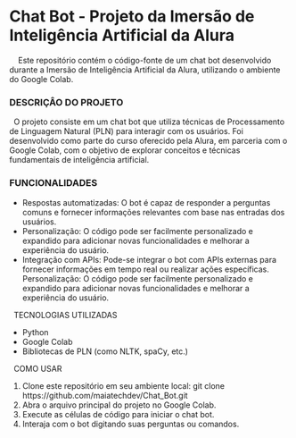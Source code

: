 # Chat Bot - Projeto da Imersão de Inteligência Artificial da Alura
&nbsp;&nbsp;&nbsp;
Este repositório contém o código-fonte de um chat bot desenvolvido durante a Imersão de Inteligência Artificial da Alura, utilizando o ambiente do Google Colab.
&nbsp;
### DESCRIÇÂO DO PROJETO
&nbsp;
O projeto consiste em um chat bot que utiliza técnicas de Processamento de Linguagem Natural (PLN) para interagir com os usuários. Foi desenvolvido como parte do curso oferecido pela Alura, em parceria com o Google Colab, com o objetivo de explorar conceitos e técnicas fundamentais de inteligência artificial.
&nbsp;
### FUNCIONALIDADES
   <ul>
      <li>Respostas automatizadas: O bot é capaz de responder a perguntas comuns e fornecer informações relevantes com base nas entradas dos usuários.</li>
      <li>Personalização: O código pode ser facilmente personalizado e expandido para adicionar novas funcionalidades e melhorar a experiência do usuário.</li>
      <li> Integração com APIs: Pode-se integrar o bot com APIs externas para fornecer informações em tempo real ou realizar ações específicas.
  Personalização: O código pode ser facilmente personalizado e expandido para adicionar novas funcionalidades e melhorar a experiência do usuário.</li>
       </ul>
     &nbsp;
       TECNOLOGIAS UTILIZADAS
       &nbsp;
           <ul>
           <li>Python</li>
           <li>Google Colab</li>
           <li>Bibliotecas de PLN (como NLTK, spaCy, etc.)</li>
             </ul>
       &nbsp;
     COMO USAR
     &nbsp;
         <ol type=1>
           <li>Clone este repositório em seu ambiente local:
             git clone https://github.com/maiatechdev/Chat_Bot.git</li>
             <li>Abra o arquivo principal do projeto no Google Colab.</li>
             <li>Execute as células de código para iniciar o chat bot.</li>
             <li>Interaja com o bot digitando suas perguntas ou comandos.</li>
             </ol>
     &nbsp;
     
